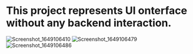 # This project represents UI onterface without any backend interaction.
![Screenshot_1649106410](https://user-images.githubusercontent.com/32728226/161634912-96096330-8bc3-43bc-9efd-8e56a5c6bc37.png)
![Screenshot_1649106479](https://user-images.githubusercontent.com/32728226/161634923-c7af2b58-a469-4aaf-b19d-32594dd0638b.png)
![Screenshot_1649106486](https://user-images.githubusercontent.com/32728226/161634934-e9cce501-c731-4ea1-96c6-47a45ac90a33.png)
